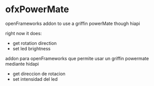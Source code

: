 ofxPowerMate
============
openFrameworks addon to use a griffin powerMate though hiapi

right now it does:
- get rotation direction
- set led brightness


addon para openFrameworks que permite usar un griffin powermate mediante hidapi

- get direccion de rotacion
- set intensidad del led

